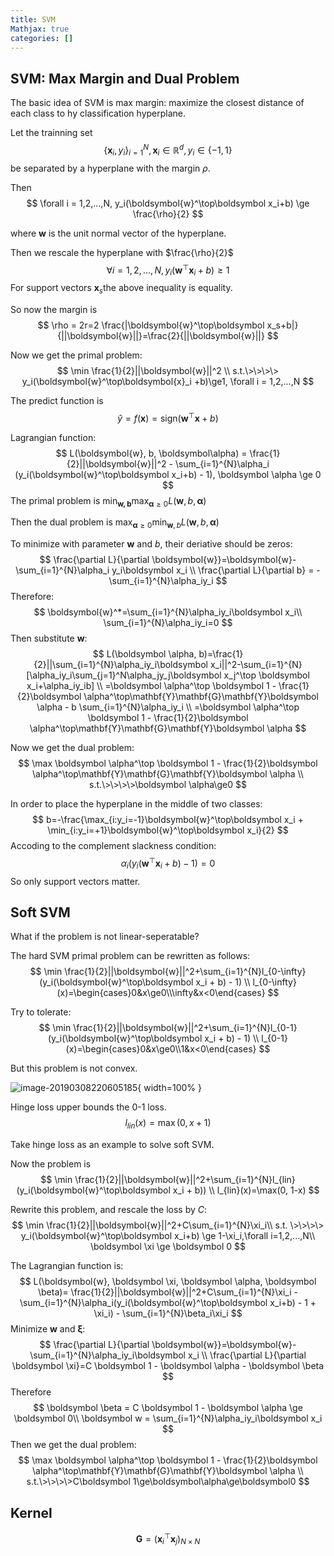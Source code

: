 ```yaml
---
title: SVM
Mathjax: true
categories: []
---
```


## SVM: Max Margin and Dual Problem

The basic idea of SVM is max margin: maximize the closest distance of each class to hy classification hyperplane.

Let the trainning set 
$$
\{\boldsymbol{x}_i, y_i\}_{i=1}^{N}, \boldsymbol x_i \in \mathbb{R}^d, y_i \in \{-1, 1\}
$$
 be separated by a hyperplane with the margin $\rho$.

Then
$$
\forall i = 1,2,...,N, y_i(\boldsymbol{w}^\top\boldsymbol x_i+b) \ge \frac{\rho}{2}
$$

where $\mathbf{w}​$ is the unit normal vector of the hyperplane.

Then we rescale the hyperplane with $\frac{\rho}{2}​$
$$
\forall i = 1,2,...,N, y_i(\boldsymbol{w}^\top\boldsymbol x_i+b) \ge 1
$$
For support vectors $\boldsymbol{x}_s$the above inequality is equality.

So now the margin is 
$$
\rho = 2r=2 \frac{|\boldsymbol{w}^\top\boldsymbol x_s+b|}{||\boldsymbol{w}||}=\frac{2}{||\boldsymbol{w}||}
$$

Now we get the primal problem:
$$
\min \frac{1}{2}||\boldsymbol{w}||^2 \\
s.t.\>\>\>\> y_i(\boldsymbol{w}^\top\boldsymbol{x}_i +b)\ge1, \forall i = 1,2,...,N
$$

The predict function is
$$
\hat y = f(\boldsymbol x)=\text{sign}(\boldsymbol{w}^\top \boldsymbol x + b)
$$

Lagrangian function:
$$
L(\boldsymbol{w}, b, \boldsymbol\alpha) = \frac{1}{2}||\boldsymbol{w}||^2 - \sum_{i=1}^{N}\alpha_i (y_i(\boldsymbol{w}^\top\boldsymbol x_i+b) - 1), \boldsymbol \alpha \ge 0
$$
The primal problem is $\min_\boldsymbol{w, b} \max_{\boldsymbol \alpha \ge 0} L(\boldsymbol{w}, b, \boldsymbol \alpha)$

Then the dual problem is $\max_{\boldsymbol \alpha \ge 0} \min_{\boldsymbol{w},b}L(\boldsymbol{w},b,\boldsymbol \alpha)​$

To minimize with parameter $\boldsymbol{w}$ and $b$, their deriative should be zeros:
$$
\frac{\partial L}{\partial \boldsymbol{w}}=\boldsymbol{w}-\sum_{i=1}^{N}\alpha_i y_i\boldsymbol x_i \\
\frac{\partial L}{\partial b} = -\sum_{i=1}^{N}\alpha_iy_i
$$
Therefore:
$$
\boldsymbol{w}^*=\sum_{i=1}^{N}\alpha_iy_i\boldsymbol x_i\\
\sum_{i=1}^{N}\alpha_iy_i=0
$$
Then substitute $\boldsymbol{w}$:
$$
L(\boldsymbol \alpha, b)=\frac{1}{2}||\sum_{i=1}^{N}\alpha_iy_i\boldsymbol x_i||^2-\sum_{i=1}^{N}[\alpha_iy_i\sum_{j=1}^N\alpha_jy_j\boldsymbol x_j^\top \boldsymbol x_i+\alpha_iy_ib] \\
=\boldsymbol \alpha^\top \boldsymbol 1 - \frac{1}{2}\boldsymbol \alpha^\top\mathbf{Y}\mathbf{G}\mathbf{Y}\boldsymbol \alpha - b \sum_{i=1}^{N}\alpha_iy_i \\
=\boldsymbol \alpha^\top \boldsymbol 1 - \frac{1}{2}\boldsymbol \alpha^\top\mathbf{Y}\mathbf{G}\mathbf{Y}\boldsymbol \alpha
$$

Now we get the dual problem:
$$
\max \boldsymbol \alpha^\top \boldsymbol 1 - \frac{1}{2}\boldsymbol \alpha^\top\mathbf{Y}\mathbf{G}\mathbf{Y}\boldsymbol \alpha \\
s.t.\>\>\>\>\boldsymbol \alpha\ge0
$$

In order to place the hyperplane in the middle of two classes:
$$
b=-\frac{\max_{i:y_i=-1}\boldsymbol{w}^\top\boldsymbol x_i + \min_{i:y_i=+1}\boldsymbol{w}^\top\boldsymbol x_i}{2}
$$
Accoding to the complement slackness condition:
$$
\alpha_i(y_i(\boldsymbol{w}^\top\boldsymbol x_i+b) - 1)=0
$$
So only support vectors matter.



## Soft SVM

What if the problem is not linear-seperatable?

The hard SVM primal problem can be rewritten as follows:
$$
\min \frac{1}{2}||\boldsymbol{w}||^2+\sum_{i=1}^{N}l_{0-\infty}(y_i(\boldsymbol{w}^\top\boldsymbol x_i + b) - 1) \\
l_{0-\infty}(x)=\begin{cases}0&x\ge0\\\infty&x<0\end{cases}
$$

Try to tolerate:
$$
\min \frac{1}{2}||\boldsymbol{w}||^2+\sum_{i=1}^{N}l_{0-1}(y_i(\boldsymbol{w}^\top\boldsymbol x_i + b) - 1) \\
l_{0-1}(x)=\begin{cases}0&x\ge0\\1&x<0\end{cases}
$$

But this problem is not convex.

![image-20190308220605185](.svm.assets/image-20190308220605185.png){ width=100% }

Hinge loss upper bounds the 0-1 loss.
$$
l_{lin}(x)=\max(0, x+1)
$$

Take hinge loss as an example to solve soft SVM.

Now the problem is
$$
\min \frac{1}{2}||\boldsymbol{w}||^2+\sum_{i=1}^{N}l_{lin}(y_i(\boldsymbol{w}^\top\boldsymbol x_i + b)) \\
l_{lin}(x)=\max(0, 1-x)
$$

Rewrite this problem, and rescale the loss by $C$:
$$
\min \frac{1}{2}||\boldsymbol{w}||^2+C\sum_{i=1}^{N}\xi_i\\
s.t. \>\>\>\> y_i(\boldsymbol{w}^\top\boldsymbol x_i+b) \ge 1-\xi_i,\forall i=1,2,...,N\\
\boldsymbol \xi \ge \boldsymbol 0
$$

The Lagrangian function is:
$$
L(\boldsymbol{w}, \boldsymbol \xi, \boldsymbol \alpha, \boldsymbol \beta)= \frac{1}{2}||\boldsymbol{w}||^2+C\sum_{i=1}^{N}\xi_i - \sum_{i=1}^{N}\alpha_i(y_i(\boldsymbol{w}^\top\boldsymbol x_i+b) - 1 + \xi_i) - \sum_{i=1}^{N}\beta_i\xi_i
$$
Minimize $\mathbf{w}$ and $\boldsymbol \xi$:
$$
\frac{\partial L}{\partial \boldsymbol{w}}=\boldsymbol{w}-\sum_{i=1}^{N}\alpha_iy_i\boldsymbol x_i \\
\frac{\partial L}{\partial \boldsymbol \xi}=C \boldsymbol 1 - \boldsymbol \alpha - \boldsymbol \beta
$$
Therefore
$$
\boldsymbol \beta = C \boldsymbol 1 - \boldsymbol \alpha \ge \boldsymbol 0\\
\boldsymbol w = \sum_{i=1}^{N}\alpha_iy_i\boldsymbol x_i
$$
Then we get the dual problem:
$$
\max \boldsymbol \alpha^\top \boldsymbol 1 - \frac{1}{2}\boldsymbol \alpha^\top\mathbf{Y}\mathbf{G}\mathbf{Y}\boldsymbol \alpha \\
s.t.\>\>\>\>C\boldsymbol 1\ge\boldsymbol\alpha\ge\boldsymbol0
$$



## Kernel

$$
\mathbf{G}=(\boldsymbol x_i^\top \boldsymbol x_j)_{N\times N}
$$

